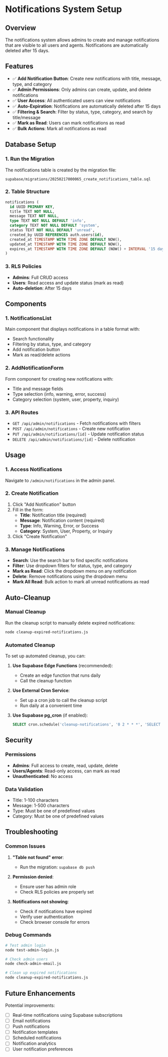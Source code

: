# Notifications System Setup

## Overview
The notifications system allows admins to create and manage notifications that are visible to all users and agents. Notifications are automatically deleted after 15 days.

## Features
- ✅ **Add Notification Button**: Create new notifications with title, message, type, and category
- ✅ **Admin Permissions**: Only admins can create, update, and delete notifications
- ✅ **User Access**: All authenticated users can view notifications
- ✅ **Auto-Expiration**: Notifications are automatically deleted after 15 days
- ✅ **Filtering & Search**: Filter by status, type, category, and search by title/message
- ✅ **Mark as Read**: Users can mark notifications as read
- ✅ **Bulk Actions**: Mark all notifications as read

## Database Setup

### 1. Run the Migration
The notifications table is created by the migration file:
```
supabase/migrations/20250217000065_create_notifications_table.sql
```

### 2. Table Structure
```sql
notifications (
  id UUID PRIMARY KEY,
  title TEXT NOT NULL,
  message TEXT NOT NULL,
  type TEXT NOT NULL DEFAULT 'info',
  category TEXT NOT NULL DEFAULT 'system',
  status TEXT NOT NULL DEFAULT 'unread',
  created_by UUID REFERENCES auth.users(id),
  created_at TIMESTAMP WITH TIME ZONE DEFAULT NOW(),
  updated_at TIMESTAMP WITH TIME ZONE DEFAULT NOW(),
  expires_at TIMESTAMP WITH TIME ZONE DEFAULT (NOW() + INTERVAL '15 days')
)
```

### 3. RLS Policies
- **Admins**: Full CRUD access
- **Users**: Read access and update status (mark as read)
- **Auto-deletion**: After 15 days

## Components

### 1. NotificationsList
Main component that displays notifications in a table format with:
- Search functionality
- Filtering by status, type, and category
- Add notification button
- Mark as read/delete actions

### 2. AddNotificationForm
Form component for creating new notifications with:
- Title and message fields
- Type selection (info, warning, error, success)
- Category selection (system, user, property, inquiry)

### 3. API Routes
- `GET /api/admin/notifications` - Fetch notifications with filters
- `POST /api/admin/notifications` - Create new notification
- `PUT /api/admin/notifications/[id]` - Update notification status
- `DELETE /api/admin/notifications/[id]` - Delete notification

## Usage

### 1. Access Notifications
Navigate to `/admin/notifications` in the admin panel.

### 2. Create Notification
1. Click "Add Notification" button
2. Fill in the form:
   - **Title**: Notification title (required)
   - **Message**: Notification content (required)
   - **Type**: Info, Warning, Error, or Success
   - **Category**: System, User, Property, or Inquiry
3. Click "Create Notification"

### 3. Manage Notifications
- **Search**: Use the search bar to find specific notifications
- **Filter**: Use dropdown filters for status, type, and category
- **Mark as Read**: Click the dropdown menu on any notification
- **Delete**: Remove notifications using the dropdown menu
- **Mark All Read**: Bulk action to mark all unread notifications as read

## Auto-Cleanup

### Manual Cleanup
Run the cleanup script to manually delete expired notifications:
```bash
node cleanup-expired-notifications.js
```

### Automated Cleanup
To set up automated cleanup, you can:

1. **Use Supabase Edge Functions** (recommended):
   - Create an edge function that runs daily
   - Call the cleanup function

2. **Use External Cron Service**:
   - Set up a cron job to call the cleanup script
   - Run daily at a convenient time

3. **Use Supabase pg_cron** (if enabled):
   ```sql
   SELECT cron.schedule('cleanup-notifications', '0 2 * * *', 'SELECT delete_expired_notifications();');
   ```

## Security

### Permissions
- **Admins**: Full access to create, read, update, delete
- **Users/Agents**: Read-only access, can mark as read
- **Unauthenticated**: No access

### Data Validation
- Title: 1-100 characters
- Message: 1-500 characters
- Type: Must be one of predefined values
- Category: Must be one of predefined values

## Troubleshooting

### Common Issues

1. **"Table not found" error**:
   - Run the migration: `supabase db push`

2. **Permission denied**:
   - Ensure user has admin role
   - Check RLS policies are properly set

3. **Notifications not showing**:
   - Check if notifications have expired
   - Verify user authentication
   - Check browser console for errors

### Debug Commands

```bash
# Test admin login
node test-admin-login.js

# Check admin users
node check-admin-email.js

# Clean up expired notifications
node cleanup-expired-notifications.js
```

## Future Enhancements

Potential improvements:
- [ ] Real-time notifications using Supabase subscriptions
- [ ] Email notifications
- [ ] Push notifications
- [ ] Notification templates
- [ ] Scheduled notifications
- [ ] Notification analytics
- [ ] User notification preferences 